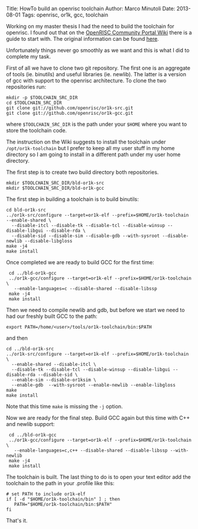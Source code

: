 Title: HowTo build an openrisc toolchain
Author: Marco Minutoli
Date: 2013-08-01
Tags: openrisc, or1k, gcc, toolchain

Working on my master thesis I had the need to build the toolchain for
openrisc. I found out that on the [OpenRISC Community Portal
Wiki](http://opencores.org/or1k/OR1K:Community_Portal) there is a
guide to start with. The original information can be found
[here](http://opencores.org/or1k/OpenRISC_GNU_tool_chain#Installation_of_development_versions).

Unfortunately things never go smoothly as we want and this is what I
did to complete my task.

First of all we have to clone two git repository. The first one is an
aggregate of tools (ie. binutils) and useful libraries
(ie. newlib). The latter is a version of gcc with support to the
openrisc architecture. To clone the two repositories run:

    mkdir -p $TOOLCHAIN_SRC_DIR
    cd $TOOLCHAIN_SRC_DIR
    git clone git://github.com/openrisc/or1k-src.git
    git clone git://github.com/openrisc/or1k-gcc.git

where `$TOOLCHAIN_SRC_DIR` is the path under your `$HOME` where you
want to store the toolchain code.

The instruction on the Wiki suggests to install the toolchain under
`/opt/or1k-toolchain` but I prefer to keep all my user stuff in my
home directory so I am going to install in a different path under my
user home directory.

The first step is to create two build directory both repositories.

    mkdir $TOOLCHAIN_SRC_DIR/bld-or1k-src
    mkdir $TOOLCHAIN_SRC_DIR/bld-or1k-gcc

The first step in building a toolchain is to build binutils:

    cd bld-or1k-src
    ../or1k-src/configure --target=or1k-elf --prefix=$HOME/or1k-toolchain --enable-shared \
      --disable-itcl --disable-tk --disable-tcl --disable-winsup --disable-libgui --disable-rda \
      --disable-sid --disable-sim --disable-gdb --with-sysroot --disable-newlib --disable-libgloss
    make -j4
    make install

Once completed we are ready to build GCC for the first time:

     cd ../bld-or1k-gcc
     ../or1k-gcc/configure --target=or1k-elf --prefix=$HOME/or1k-toolchain \
       --enable-languages=c --disable-shared --disable-libssp
     make -j4
     make install

Then we need to compile newlib and gdb, but before we start we need to
had our freshly built GCC to the path:

    export PATH=/home/<user>/tools/or1k-toolchain/bin:$PATH

and then

    cd ../bld-or1k-src
    ../or1k-src/configure --target=or1k-elf --prefix=$HOME/or1k-toolchain \
      --enable-shared --disable-itcl \
      --disable-tk --disable-tcl --disable-winsup --disable-libgui --disable-rda --disable-sid \
      --enable-sim --disable-or1ksim \
      --enable-gdb  --with-sysroot --enable-newlib --enable-libgloss
    make
    make install

Note that this time `make` is missing the `-j` option.

Now we are ready for the final step. Build GCC again but this time
with C++ and newlib support:

     cd ../bld-or1k-gcc
     ../or1k-gcc/configure --target=or1k-elf --prefix=$HOME/or1k-toolchain \
       --enable-languages=c,c++ --disable-shared --disable-libssp --with-newlib
     make -j4
     make install

The toolchain is built. The last thing to do is to open your text
editor add the toolchain to the path in your .profile like this:

    # set PATH to include or1k-elf
    if [ -d "$HOME/or1k-toolchain/bin" ] ; then
       PATH="$HOME/or1k-toolchain/bin:$PATH"
    fi

That's it.
